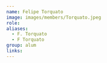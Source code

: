 ```yaml
---
name: Felipe Torquato
image: images/members/Torquato.jpeg
role: 
aliases:
  - F. Torquato
  - F Torquato
group: alum
links:
---
```

